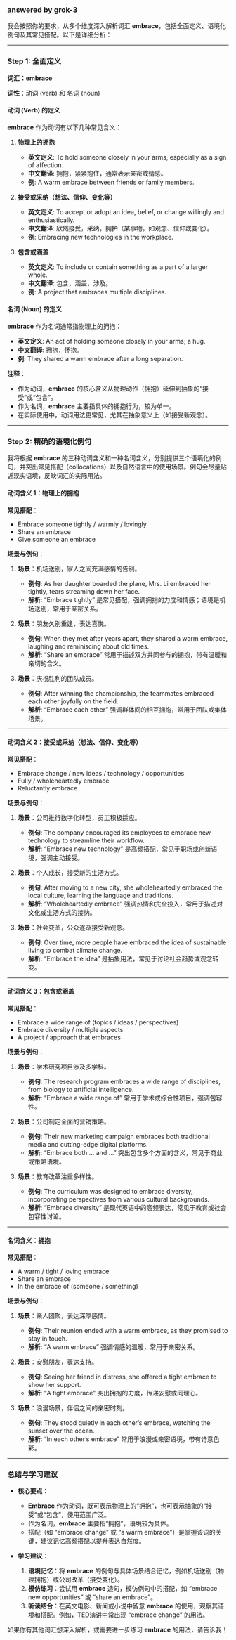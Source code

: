 ### answered by grok-3
我会按照你的要求，从多个维度深入解析词汇 **embrace**，包括全面定义、语境化例句及其常见搭配。以下是详细分析：

---

### Step 1: 全面定义

**词汇：embrace**

**词性**：动词 (verb) 和 名词 (noun)

#### 动词 (Verb) 的定义
**embrace** 作为动词有以下几种常见含义：

1. **物理上的拥抱**  
   - **英文定义**: To hold someone closely in your arms, especially as a sign of affection.  
   - **中文翻译**: 拥抱，紧紧抱住，通常表示亲密或情感。  
   - **例**: A warm embrace between friends or family members.

2. **接受或采纳（想法、信仰、变化等）**  
   - **英文定义**: To accept or adopt an idea, belief, or change willingly and enthusiastically.  
   - **中文翻译**: 欣然接受，采纳，拥护（某事物，如观念、信仰或变化）。  
   - **例**: Embracing new technologies in the workplace.

3. **包含或涵盖**  
   - **英文定义**: To include or contain something as a part of a larger whole.  
   - **中文翻译**: 包含，涵盖，涉及。  
   - **例**: A project that embraces multiple disciplines.

#### 名词 (Noun) 的定义
**embrace** 作为名词通常指物理上的拥抱：

- **英文定义**: An act of holding someone closely in your arms; a hug.  
- **中文翻译**: 拥抱，怀抱。  
- **例**: They shared a warm embrace after a long separation.

**注释**：  
- 作为动词，**embrace** 的核心含义从物理动作（拥抱）延伸到抽象的“接受”或“包含”。  
- 作为名词，**embrace** 主要指具体的拥抱行为，较为单一。  
- 在实际使用中，动词用法更常见，尤其在抽象意义上（如接受新观念）。

---

### Step 2: 精确的语境化例句

我将根据 **embrace** 的三种动词含义和一种名词含义，分别提供三个语境化的例句，并突出常见搭配（collocations）以及自然语言中的使用场景。例句会尽量贴近现实语境，反映词汇的实际用法。

#### 动词含义 1：物理上的拥抱
**常见搭配**：  
- Embrace someone tightly / warmly / lovingly  
- Share an embrace  
- Give someone an embrace  

**场景与例句**：  
1. **场景**：机场送别，家人之间充满感情的告别。  
   - **例句**: As her daughter boarded the plane, Mrs. Li embraced her tightly, tears streaming down her face.  
   - **解析**: “Embrace tightly” 是常见搭配，强调拥抱的力度和情感；语境是机场送别，常用于亲密关系。

2. **场景**：朋友久别重逢，表达喜悦。  
   - **例句**: When they met after years apart, they shared a warm embrace, laughing and reminiscing about old times.  
   - **解析**: “Share an embrace” 常用于描述双方共同参与的拥抱，带有温暖和亲切的含义。

3. **场景**：庆祝胜利的团队成员。  
   - **例句**: After winning the championship, the teammates embraced each other joyfully on the field.  
   - **解析**: “Embrace each other” 强调群体间的相互拥抱，常用于团队或集体场景。

---

#### 动词含义 2：接受或采纳（想法、信仰、变化等）
**常见搭配**：  
- Embrace change / new ideas / technology / opportunities  
- Fully / wholeheartedly embrace  
- Reluctantly embrace  

**场景与例句**：  
1. **场景**：公司推行数字化转型，员工积极适应。  
   - **例句**: The company encouraged its employees to embrace new technology to streamline their workflow.  
   - **解析**: “Embrace new technology” 是高频搭配，常见于职场或创新语境，强调主动接受。

2. **场景**：个人成长，接受新的生活方式。  
   - **例句**: After moving to a new city, she wholeheartedly embraced the local culture, learning the language and traditions.  
   - **解析**: “Wholeheartedly embrace” 强调热情和完全投入，常用于描述对文化或生活方式的接纳。

3. **场景**：社会变革，公众逐渐接受新观念。  
   - **例句**: Over time, more people have embraced the idea of sustainable living to combat climate change.  
   - **解析**: “Embrace the idea” 是抽象用法，常见于讨论社会趋势或观念转变。

---

#### 动词含义 3：包含或涵盖
**常见搭配**：  
- Embrace a wide range of (topics / ideas / perspectives)  
- Embrace diversity / multiple aspects  
- A project / approach that embraces  

**场景与例句**：  
1. **场景**：学术研究项目涉及多学科。  
   - **例句**: The research program embraces a wide range of disciplines, from biology to artificial intelligence.  
   - **解析**: “Embrace a wide range of” 常用于学术或综合性项目，强调包容性。

2. **场景**：公司制定全面的营销策略。  
   - **例句**: Their new marketing campaign embraces both traditional media and cutting-edge digital platforms.  
   - **解析**: “Embrace both … and …” 突出包含多个方面的含义，常见于商业或策略语境。

3. **场景**：教育改革注重多样性。  
   - **例句**: The curriculum was designed to embrace diversity, incorporating perspectives from various cultural backgrounds.  
   - **解析**: “Embrace diversity” 是现代英语中的高频表达，常见于教育或社会包容性讨论。

---

#### 名词含义：拥抱
**常见搭配**：  
- A warm / tight / loving embrace  
- Share an embrace  
- In the embrace of (someone / something)  

**场景与例句**：  
1. **场景**：亲人团聚，表达深厚感情。  
   - **例句**: Their reunion ended with a warm embrace, as they promised to stay in touch.  
   - **解析**: “A warm embrace” 强调情感的温暖，常用于亲密关系。

2. **场景**：安慰朋友，表达支持。  
   - **例句**: Seeing her friend in distress, she offered a tight embrace to show her support.  
   - **解析**: “A tight embrace” 突出拥抱的力度，传递安慰或同理心。

3. **场景**：浪漫场景，伴侣之间的亲密时刻。  
   - **例句**: They stood quietly in each other’s embrace, watching the sunset over the ocean.  
   - **解析**: “In each other’s embrace” 常用于浪漫或亲密语境，带有诗意色彩。

---

### 总结与学习建议
- **核心要点**：  
  - **Embrace** 作为动词，既可表示物理上的“拥抱”，也可表示抽象的“接受”或“包含”，使用范围广泛。  
  - 作为名词，**embrace** 主要指“拥抱”，语境较为具体。  
  - 搭配（如 “embrace change” 或 “a warm embrace”）是掌握该词的关键，建议记忆高频搭配以提升表达自然度。

- **学习建议**：  
  1. **语境记忆**：将 **embrace** 的例句与具体场景结合记忆，例如机场送别（物理拥抱）或公司改革（接受变化）。  
  2. **模仿练习**：尝试用 **embrace** 造句，模仿例句中的搭配，如 “embrace new opportunities” 或 “share an embrace”。  
  3. **听读结合**：在英文电影、新闻或小说中留意 **embrace** 的使用，观察其语境和搭配。例如，TED演讲中常出现 “embrace change” 的用法。

如果你有其他词汇想深入解析，或需要进一步练习 **embrace** 的用法，请告诉我！